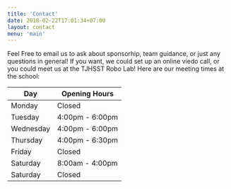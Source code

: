 ```yaml
---
title: 'Contact'
date: 2018-02-22T17:01:34+07:00
layout: contact
menu: 'main'
---
```


Feel Free to email us to ask about sponsorhip, team guidance, or just any questions in general! If you want, we could set up an online viedo call, or you could meet us at the TJHSST Robo Lab! Here are our meeting times at the school:

| Day       | Opening Hours   |
| --------- | --------------- |
| Monday    | Closed          |
| Tuesday   | 4:00pm - 6:00pm |
| Wednesday | 4:00pm - 6:00pm |
| Thursday  | 4:00pm - 6:30pm |
| Friday    | Closed          |
| Saturday  | 8:00am - 4:00pm |
| Saturday  | Closed          |

